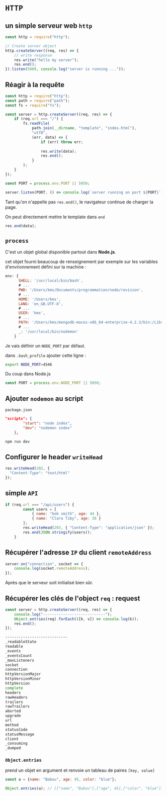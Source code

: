 # `HTTP`

## un simple serveur web `http`

```js
const http = require("http");

// Create server object
http.createServer((req, res) => {
    // write response
    res.write("hello my server");
    res.end();
}).listen(5009, console.log("server is running ..."));
```

## Réagir à la requête

```js
const http = require("http");
const path = require("path");
const fs = require("fs");

const server = http.createServer((req, res) => {
    if (req.url === "/") {
        fs.readFile(
            path.join(__dirname, "template", "index.html"),
            "utf8",
            (err, data) => {
                if (err) throw err;
  
                res.write(data);
                res.end();
            }
        );
    }
});

const PORT = process.env.PORT || 5050;

server.listen(PORT, () => console.log(`server running on port ${PORT}`));

```

Tant qu'on n'appelle pas `res.end()`, le navigateur continue de charger la page.

On peut directement mettre le template dans `end`

```js
res.end(data);
```

## `process`

C'est un objet global disponible partout dans **Node.js**.

cet objet fourni beaucoup de renseignement par exemple sur les variables d'environnement défini sur la machine :

```js
env: {
      SHELL: '/usr/local/bin/bash',
      # ...
      PWD: '/Users/kms/Documents/programmation/node/revision',
      # ...
      HOME: '/Users/kms',
      LANG: 'en_GB.UTF-8',
      # ...
      USER: 'kms',
      # ...
      PATH: '/Users/kms/mongodb-macos-x86_64-enterprise-4.2.3/bin:/Library/Frameworks/Python.framework/Versions/3.8/bin:/Users/kms/Library/sonar-scanner-4.0.0.1744-macosx/bin:/Users/kms/Library/Python/3.8/bin:/usr/local/bin:/usr/bin:/bin:/usr/sbin:/sbin:/usr/local/go/bin:/usr/local/share/dotnet:/opt/X11/bin:~/.dotnet/tools:/Library/Frameworks/Mono.framework/Versions/Current/Commands:/Applications/Xamarin Workbooks.app/Contents/SharedSupport/path-bin:/Users/kms/mongodb-macos-x86_64-enterprise-4.2.3/bin:/Users/kms/opt/anaconda3/condabin:/Library/Frameworks/Python.framework/Versions/3.8/bin:/Users/kms/Library/sonar-scanner-4.0.0.1744-macosx/bin:/Users/kms/Library/Python/3.8/bin',
      # ...
      _: '/usr/local/bin/nodemon'
    }
```

Je vais définir un `NODE_PORT` par défaut.

dans `.bash_profile` ajouter cette ligne :

```bash
export NODE_PORT=4546
```

Du coup dans Node.js

```js
const PORT = process.env.NODE_PORT || 5050;
```

## Ajouter `nodemon` au script

`package.json`

```json
"scripts": {
        "start": "node index",
        "dev": "nodemon index"
    },
```

```bash
npm run dev
```

## Configurer le header `writeHead`

```js
res.writeHead(202, {
  "Content-Type": "text/html"
});
```

## simple `API`

```js
if (req.url === "/api/users") {
        const users = [
            { name: "bob smith", age: 44 },
            { name: "Clara Tiby", age: 38 }
        ];
        res.writeHead(203, { "Content-Type": "application/json" });
        res.end(JSON.stringify(users));
    }
```

## Récupérer l'adresse `IP` du client `remoteAddress`

```js
server.on("connection", socket => {
    console.log(socket.remoteAddress);
});
```

Après que le serveur soit initialisé bien sûr.

## Récupérer les clés de l'object `req` : request

```js
const server = http.createServer((req, res) => {
    console.log("----------------------------");
    Object.entries(req).forEach(([k, v]) => console.log(k));
    res.end();
});
```

```bash
----------------------------
_readableState
readable
_events
_eventsCount
_maxListeners
socket
connection
httpVersionMajor
httpVersionMinor
httpVersion
complete
headers
rawHeaders
trailers
rawTrailers
aborted
upgrade
url
method
statusCode
statusMessage
client
_consuming
_dumped
```

### `Object.entries`

prend un objet en argument et renvoie un tableau de paires `[key, value]`

```js
const a = {name: "Babou", age: 45, color: "blue"};

Object.entries(a); // [["name", "Babou"],["age", 45],["color", "blue"]]
```

